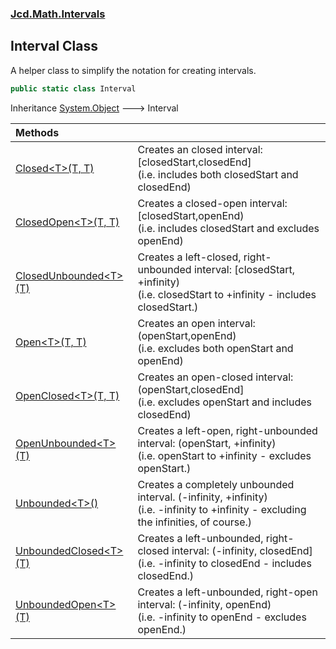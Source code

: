 ### [Jcd.Math.Intervals](Jcd.Math.Intervals.md 'Jcd.Math.Intervals')

## Interval Class

A helper class to simplify the notation for creating intervals.

```csharp
public static class Interval
```

Inheritance [System.Object](https://docs.microsoft.com/en-us/dotnet/api/System.Object 'System.Object') &#129106; Interval

| Methods | |
| :--- | :--- |
| [Closed&lt;T&gt;(T, T)](Jcd.Math.Intervals.Interval.Closed_T_(T,T).md 'Jcd.Math.Intervals.Interval.Closed<T>(T, T)') | Creates an closed interval: [closedStart,closedEnd]<br/>(i.e. includes both closedStart and closedEnd) |
| [ClosedOpen&lt;T&gt;(T, T)](Jcd.Math.Intervals.Interval.ClosedOpen_T_(T,T).md 'Jcd.Math.Intervals.Interval.ClosedOpen<T>(T, T)') | Creates a closed-open interval: [closedStart,openEnd)<br/>(i.e. includes closedStart and excludes openEnd) |
| [ClosedUnbounded&lt;T&gt;(T)](Jcd.Math.Intervals.Interval.ClosedUnbounded_T_(T).md 'Jcd.Math.Intervals.Interval.ClosedUnbounded<T>(T)') | Creates a left-closed, right-unbounded interval: [closedStart, +infinity)<br/>(i.e. closedStart to +infinity - includes closedStart.) |
| [Open&lt;T&gt;(T, T)](Jcd.Math.Intervals.Interval.Open_T_(T,T).md 'Jcd.Math.Intervals.Interval.Open<T>(T, T)') | Creates an open interval: (openStart,openEnd)<br/>(i.e. excludes both openStart and openEnd) |
| [OpenClosed&lt;T&gt;(T, T)](Jcd.Math.Intervals.Interval.OpenClosed_T_(T,T).md 'Jcd.Math.Intervals.Interval.OpenClosed<T>(T, T)') | Creates an open-closed interval: (openStart,closedEnd]<br/>(i.e. excludes openStart and includes closedEnd) |
| [OpenUnbounded&lt;T&gt;(T)](Jcd.Math.Intervals.Interval.OpenUnbounded_T_(T).md 'Jcd.Math.Intervals.Interval.OpenUnbounded<T>(T)') | Creates a left-open, right-unbounded interval: (openStart, +infinity)<br/>(i.e. openStart to +infinity - excludes openStart.) |
| [Unbounded&lt;T&gt;()](Jcd.Math.Intervals.Interval.Unbounded_T_().md 'Jcd.Math.Intervals.Interval.Unbounded<T>()') | Creates a completely unbounded interval. (-infinity, +infinity)<br/>(i.e. -infinity to +infinity - excluding the infinities, of course.) |
| [UnboundedClosed&lt;T&gt;(T)](Jcd.Math.Intervals.Interval.UnboundedClosed_T_(T).md 'Jcd.Math.Intervals.Interval.UnboundedClosed<T>(T)') | Creates a left-unbounded, right-closed interval: (-infinity, closedEnd]<br/>(i.e. -infinity to closedEnd - includes closedEnd.) |
| [UnboundedOpen&lt;T&gt;(T)](Jcd.Math.Intervals.Interval.UnboundedOpen_T_(T).md 'Jcd.Math.Intervals.Interval.UnboundedOpen<T>(T)') | Creates a left-unbounded, right-open interval: (-infinity, openEnd)<br/>(i.e. -infinity to openEnd - excludes openEnd.) |

